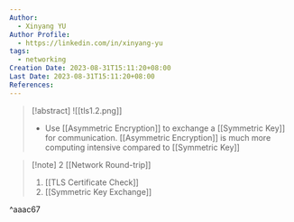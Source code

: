 ```yaml
---
Author:
  - Xinyang YU
Author Profile:
  - https://linkedin.com/in/xinyang-yu
tags:
  - networking
Creation Date: 2023-08-31T15:11:20+08:00
Last Date: 2023-08-31T15:11:20+08:00
References:
---
```

>[!abstract]
>![[tls1.2.png]]
>- Use [[Asymmetric Encryption]] to exchange a [[Symmetric Key]] for communication. [[Asymmetric Encryption]] is much more computing intensive compared to [[Symmetric Key]]

>[!note] 2 [[Network Round-trip]]
>1. [[TLS Certificate Check]]
>2. [[Symmetric Key Exchange]]

^aaac67